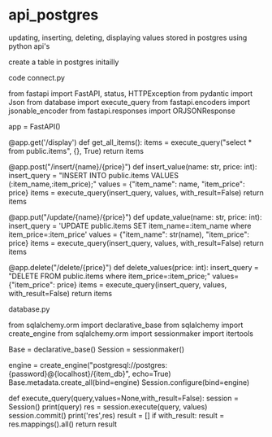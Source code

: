 # api_postgres
updating, inserting, deleting, displaying values stored in postgres using python api's

create a table in postgres initailly


code
connect.py

from fastapi import FastAPI, status, HTTPException
from pydantic import Json
from database import execute_query
from fastapi.encoders import jsonable_encoder
from fastapi.responses import ORJSONResponse

app = FastAPI()


@app.get('/display')
def get_all_items():
    items = execute_query("select * from public.items", {}, True)
    return items


@app.post("/insert/{name}/{price}")
def insert_value(name: str, price: int):
    insert_query = "INSERT INTO public.items VALUES (:item_name,:item_price);"
    values = {"item_name": name, "item_price": price}
    items = execute_query(insert_query, values, with_result=False)
    return items


@app.put("/update/{name}/{price}")
def update_value(name: str, price: int):
    insert_query = 'UPDATE public.items SET item_name=:item_name where item_price=:item_price'
    values = {"item_name": str(name), "item_price": price}
    items = execute_query(insert_query, values, with_result=False)
    return items


@app.delete("/delete/{price}")
def delete_values(price: int):
      insert_query = "DELETE FROM public.items where item_price=:item_price;"
      values={"item_price": price}
      items = execute_query(insert_query, values, with_result=False)
      return items
      

database.py

from sqlalchemy.orm import declarative_base
from sqlalchemy import create_engine
from sqlalchemy.orm import sessionmaker
import itertools

Base = declarative_base()
Session = sessionmaker()

engine = create_engine("postgresql://postgres:{password}@{localhost}/{item_db}", echo=True)
Base.metadata.create_all(bind=engine)
Session.configure(bind=engine)

def execute_query(query,values=None,with_result=False):
    session = Session()
    print(query)
    res = session.execute(query, values)
    session.commit()
    print('res',res)
    result = []
    if with_result:
        result = res.mappings().all()
    return result





